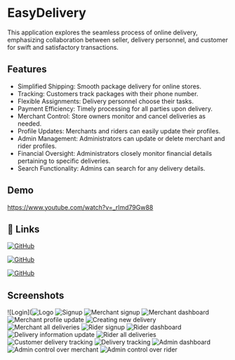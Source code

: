 # EasyDelivery
This application explores the seamless process of online delivery, emphasizing collaboration between seller, delivery personnel, and customer for swift and satisfactory transactions.

## Features

-  Simplified Shipping: Smooth package delivery for online stores.
- Tracking: Customers track packages with their phone number.
- Flexible Assignments: Delivery personnel choose their tasks.
- Payment Efficiency: Timely processing for all parties upon delivery.
- Merchant Control: Store owners monitor and cancel deliveries as needed.
- Profile Updates: Merchants and riders can easily update their profiles.
- Admin Management: Administrators can update or delete merchant and rider profiles.
- Financial Oversight: Administrators closely monitor financial details pertaining to specific deliveries.
- Search Functionality: Admins can search for any delivery details.

## Demo

https://www.youtube.com/watch?v=_rlmd79Gw88

## 🔗 Links

[![GitHub](https://img.shields.io/badge/GitHub-Profile-blue.svg?style=flat-square&logo=github)](https://github.com/Sajjad2108)

[![GitHub](https://img.shields.io/badge/GitHub-Profile-blue.svg?style=flat-square&logo=github)](https://github.com/maniul33)

[![GitHub](https://img.shields.io/badge/GitHub-Profile-blue.svg?style=flat-square&logo=github)](https://github.com/raisajarin)


## Screenshots

![Login](![Logo](Resources/1.JPG)
![Signup](Resources/2.JPG)
![Merchant signup ](Resources/3.JPG)
![Merchant dashboard](Resources/4.JPG)
![Merchant profile update](Resources/5.JPG)
![Creating new delivery](Resources/6.JPG)
![Merchant all deliveries](Resources/7.JPG)
![Rider signup](Resources/8.JPG)
![Rider dashboard](Resources/12.JPG)
![Delivery information update](Resources/13.JPG)
![Rider all deliveries](Resources/14.JPG)
![Customer delivery tracking](Resources/15.JPG)
![Delivery tracking](Resources/16.JPG)
![Admin dashboard](Resources/9.JPG)
![Admin control over merchant](Resources/10.JPG)
![Admin control over rider](Resources/11.JPG)
